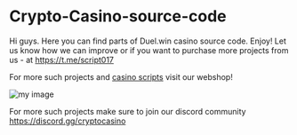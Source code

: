 # Crypto-Casino-source-code

Hi guys.
Here you can find parts of Duel.win casino source code. Enjoy!
Let us know how we can improve or if you want to purchase more projects from us - at https://t.me/script017

For more such projects and [casino scripts](https://buycasinoscripts.com/) visit our webshop!

![my image](https://buycasinoscripts.com/wp-content/uploads/2024/03/Frame-588-1024x127.png)

For more such projects make sure to join our discord community https://discord.gg/cryptocasino
